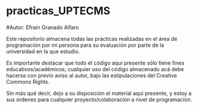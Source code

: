 # practicas_UPTECMS
#Autor: Efrain Granado Alfaro

Este repositorio almacena todas las prácticas realizadas en el área de programación por mi persona 
para su evaluación por parte de la universidad en la que estudio.

Es importante destacar que todo el código aquí presente sólo tiene fines educativos/académicos;
cualquier uso del código almacenado acá debe hacerse con previo aviso al autor,
bajo las estipulaciones del Creative Commons Rights.

Sin más qué decir, dejo a su disposición el material aquí presente, y estoy a sus órdenes para
cualquier proyecto/colaboración a nivel de programación.
